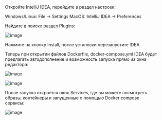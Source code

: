 
Откройте IntelliJ IDEA, перейдите в раздел настроек:

Windows/Linux: File -> Settings
MacOS: IntelliJ IDEA -> Preferences



Найдите в поиске раздел Plugins:

![image](https://github.com/user-attachments/assets/aa52f99f-17f4-4c10-8a0e-be8f1014a3fe)



Нажмите на кнопку Install, после установки перезапустите IDEA.

Теперь при открытии файлов Dockerfile, docker-compose.yml IDEA будет предлагать автодополнение и возможность запуска прямо из окна редактора:

![image](https://github.com/user-attachments/assets/47ace7ea-562a-4e7b-8ab3-ccc60e34b8d1)


![image](https://github.com/user-attachments/assets/f0eecd41-dd7e-44d3-9336-ef55aacf88e2)

После запуска откроется окно Services, где вы можете посмотреть образы, контейнеры и запущенные с помощью Docker compose сервисы:

![image](https://github.com/user-attachments/assets/efce7690-96fd-4bf1-8ae1-fd15f183a6b8)
